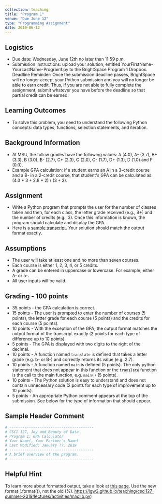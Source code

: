 ```yaml
---
collection: teaching
title: "Program 1"
venue: "Due June 12"
type: "Programming Assignment"
date: 2019-06-12
---
```


## Logistics
* Due date: Wednesday, June 12th no later than 11:59 p.m.
* Submission instructions: upload your solution, entitled YourFirstName-YourLastName-Program1.py to the BrightSpace Program 1 Dropbox.
Deadline Reminder: Once the submission deadline passes, BrightSpace will no longer accept your
Python submission and you will no longer be able to earn credit.
Thus, if you are not able to fully complete the assignment, submit whatever you have before
the deadline so that partial credit can be earned.

## Learning Outcomes
* To solve this problem, you need to understand the following Python concepts:
data types, functions, selection statements, and iteration.

## Background Information
* At MSU, the follow grades have the following values:
 A (4.0), A- (3.7), B+ (3.3), B (3.0), B- (2.7), C+ (2.3), C (2.0), C- (1.7), D+ (1.3), D (1.0) and F (0.0).
* Example GPA calculation: if a student earns an A in a 3-credit course and a B- in a
2-credit course, that student's GPA can be calculated as (4.0 * 3 + 2.8 * 2) / (3 + 2).

## Assignment
* Write a Python program that prompts the user for the number of classes taken
and then, for each class, the letter grade received (e.g., B+) and the number
of credits (e.g., 3). Once this information is known, the program should calculate
and display the GPA.
* Here is a [sample transcript](https://lgw2.github.io/teaching/csci127-summer-2019/assignments/transcript.txt).
Your solution should match the output format exactly.

## Assumptions
* The user will take at least one and no more than seven courses.
* Each course is either 1, 2, 3, 4, or 5 credits.
* A grade can be entered in uppercase or lowercase. For example, either A- or a-.
* All user inputs will be valid.

## Grading - 100 points
* 35 points - the GPA calculation is correct.
* 15 points - The user is prompted to enter the number of courses (5 points),
the letter grade for each course (5 points)
and the credits for each course (5 points).
* 10 points - With the exception of the GPA, the output format matches
the output format of the transcript exactly (2 points for each type of
difference up to 10 points).
* 5 points - The GPA is displayed with two digits to the right of the decimal.
* 10 points - A function named `translate` is defined that takes a letter
grade (e.g. b- or B-) and correctly returns its value (e.g. 2.7).
* 10 points - A function named `main` is defined (5 points).
The only python statement that does not appear in this function
or the `translate` function is the call to the main function, e.g. `main()` (5 points).
* 10 points - The Python solution is easy to understand and does not contain
unnecessary code (2 points for each type of improvement up to 10 points).
* 5 points - An appropriate Python comment appears at the top of
the submission. See below for the type of information that should appear.

## Sample Header Comment
```python
# ---------------------------------------
# CSCI 127, Joy and Beauty of Data
# Program 1: GPA Calculator
# Your Name(, Your Partner's Name)
# Last Modified: January ??, 2019
# ---------------------------------------
# A brief overview of the program.
# ---------------------------------------
```

## Helpful Hint
To learn more about formatted output, take a look at [this page](https://pyformat.info/).
Use the new format (.format()), not the old (%).
https://lgw2.github.io/teaching/csci127-summer-2019/lectures/activities/madlib.py)
